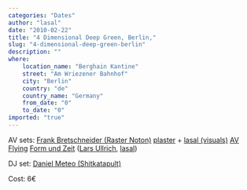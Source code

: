 ```yaml
---
categories: "Dates"
author: "lasal"
date: "2010-02-22"
title: "4 Dimensional Deep Green, Berlin,"
slug: "4-dimensional-deep-green-berlin"
description: ""
where: 
    location_name: "Berghain Kantine"
    street: "Am Wriezener Bahnhof"
    city: "Berlin"
    country: "de"
    country_name: "Germany"
    from_date: "0"
    to_date: "0"
imported: "true"
---
```



AV sets:
[Frank Bretschneider (Raster Noton)](http://www.myspace.com/frankbretschneider)
[plaster](http://www.myspace.com/plastersound) + [lasal (visuals)](http://www.myspace.com/videolasal)
[AV Flying](http://www.myspace.com/avflying)
[Form und Zeit](http://www.vimeo.com/7855673) ([Lars Ullrich](http://www.myspace.com/ullrichlars), [lasal](http://www.myspace.com/videolasal))

DJ set:
[Daniel Meteo (Shitkatapult)](http://www.myspace.com/dmeteo)

Cost: 6€